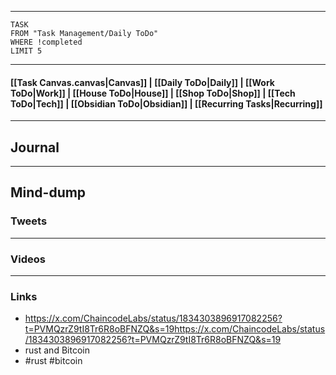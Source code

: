 
---
```dataview
TASK
FROM "Task Management/Daily ToDo"
WHERE !completed
LIMIT 5
```
---

#### [[Task Canvas.canvas|Canvas]] | [[Daily ToDo|Daily]] | [[Work ToDo|Work]] |  [[House ToDo|House]] |  [[Shop ToDo|Shop]] | [[Tech ToDo|Tech]] | [[Obsidian ToDo|Obsidian]] | [[Recurring Tasks|Recurring]] 
---
## Journal

---
## Mind-dump

### Tweets

---
### Videos

---
### Links 
- https://x.com/ChaincodeLabs/status/1834303896917082256?t=PVMQzrZ9tI8Tr6R8oBFNZQ&s=19https://x.com/ChaincodeLabs/status/1834303896917082256?t=PVMQzrZ9tI8Tr6R8oBFNZQ&s=19
- rust and Bitcoin 
- #rust #bitcoin 